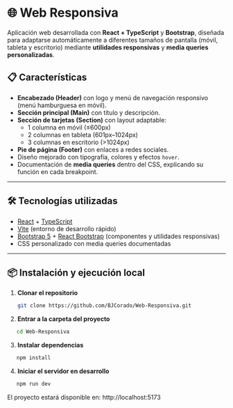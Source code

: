 # 🌐 Web Responsiva

Aplicación web desarrollada con **React + TypeScript** y **Bootstrap**, diseñada para adaptarse automáticamente a diferentes tamaños de pantalla (móvil, tableta y escritorio) mediante **utilidades responsivas** y **media queries personalizadas**.

## 📋 Características

- **Encabezado (Header)** con logo y menú de navegación responsivo (menú hamburguesa en móvil).
- **Sección principal (Main)** con título y descripción.
- **Sección de tarjetas (Section)** con layout adaptable:
  - 1 columna en móvil (≤600px)
  - 2 columnas en tableta (601px–1024px)
  - 3 columnas en escritorio (>1024px)
- **Pie de página (Footer)** con enlaces a redes sociales.
- Diseño mejorado con tipografía, colores y efectos `hover`.
- Documentación de **media queries** dentro del CSS, explicando su función en cada breakpoint.

---

## 🛠️ Tecnologías utilizadas

- [React](https://react.dev/) + [TypeScript](https://www.typescriptlang.org/)
- [Vite](https://vitejs.dev/) (entorno de desarrollo rápido)
- [Bootstrap 5](https://getbootstrap.com/) + [React Bootstrap](https://react-bootstrap.github.io/) (componentes y utilidades responsivas)
- CSS personalizado con media queries documentadas

---

## 📦 Instalación y ejecución local

1. **Clonar el repositorio**
   ```bash
   git clone https://github.com/BJCorado/Web-Responsiva.git

2. **Entrar a la carpeta del proyecto**
```bash
   cd Web-Responsiva
```
3. **Instalar dependencias**
```bash
   npm install
```
4. **Iniciar el servidor en desarrollo**
```bash
   npm run dev
```
El proyecto estará disponible en:
http://localhost:5173
